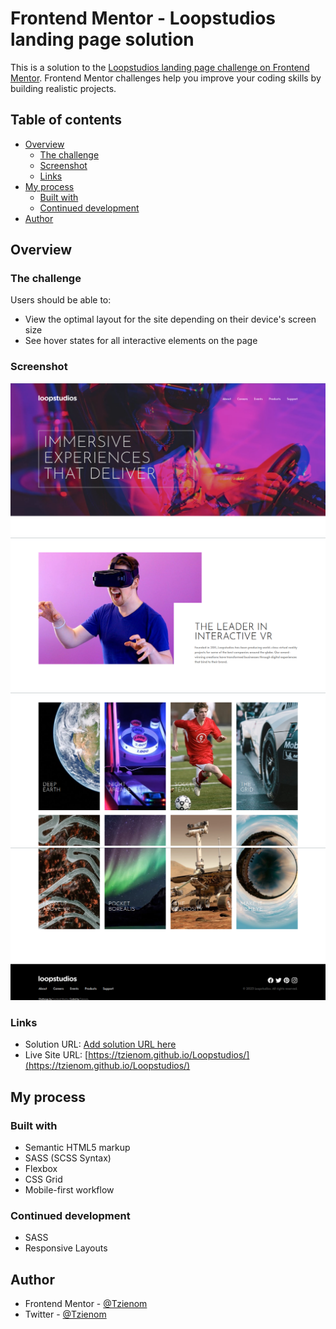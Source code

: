 # Frontend Mentor - Loopstudios landing page solution

This is a solution to the [Loopstudios landing page challenge on Frontend Mentor](https://www.frontendmentor.io/challenges/loopstudios-landing-page-N88J5Onjw). Frontend Mentor challenges help you improve your coding skills by building realistic projects. 

## Table of contents

- [Overview](#overview)
  - [The challenge](#the-challenge)
  - [Screenshot](#screenshot)
  - [Links](#links)
- [My process](#my-process)
  - [Built with](#built-with)
  - [Continued development](#continued-development)
- [Author](#author)


## Overview

### The challenge

Users should be able to:

- View the optimal layout for the site depending on their device's screen size
- See hover states for all interactive elements on the page

### Screenshot

![Desktop Layout](./screenshots/desktop.png)
![Desktop Layout](./screenshots/desktop2.png)
![Desktop Layout](./screenshots/desktop3.png)
![Desktop Layout](./screenshots/desktop4.png)


### Links

- Solution URL: [Add solution URL here](https://your-solution-url.com)
- Live Site URL: [https://tzienom.github.io/Loopstudios/](https://tzienom.github.io/Loopstudios/)

## My process

### Built with

- Semantic HTML5 markup
- SASS (SCSS Syntax)
- Flexbox
- CSS Grid
- Mobile-first workflow


### Continued development

- SASS
- Responsive Layouts

## Author

- Frontend Mentor - [@Tzienom](https://www.frontendmentor.io/profile/Tzienom)
- Twitter - [@Tzienom](https://www.twitter.com/Tzienom)
